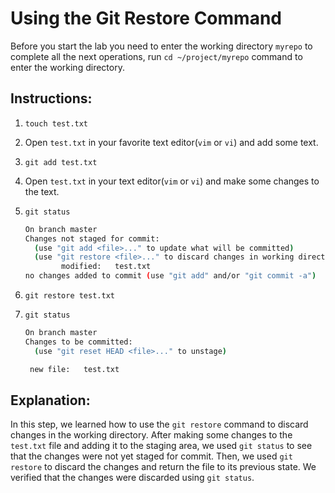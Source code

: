 # Using the Git Restore Command

Before you start the lab you need to enter the working directory `myrepo` to complete all the next operations, run `cd ~/project/myrepo` command to enter the working directory.

## Instructions:

1. `touch test.txt`
2. Open `test.txt` in your favorite text editor(`vim` or `vi`) and add some text.
3. `git add test.txt`
4. Open `test.txt` in your text editor(`vim` or `vi`) and make some changes to the text.
5. `git status`

   ```bash
   On branch master
   Changes not staged for commit:
     (use "git add <file>..." to update what will be committed)
     (use "git restore <file>..." to discard changes in working directory)
           modified:   test.txt
   no changes added to commit (use "git add" and/or "git commit -a")
   ```
6. `git restore test.txt`
7. `git status`

   ```bash
   On branch master
   Changes to be committed:
     (use "git reset HEAD <file>..." to unstage)
   
   	new file:   test.txt
   
   ```

## Explanation:

In this step, we learned how to use the `git restore` command to discard changes in the working directory. After making some changes to the `test.txt` file and adding it to the staging area, we used `git status` to see that the changes were not yet staged for commit. Then, we used `git restore` to discard the changes and return the file to its previous state. We verified that the changes were discarded using `git status`.
